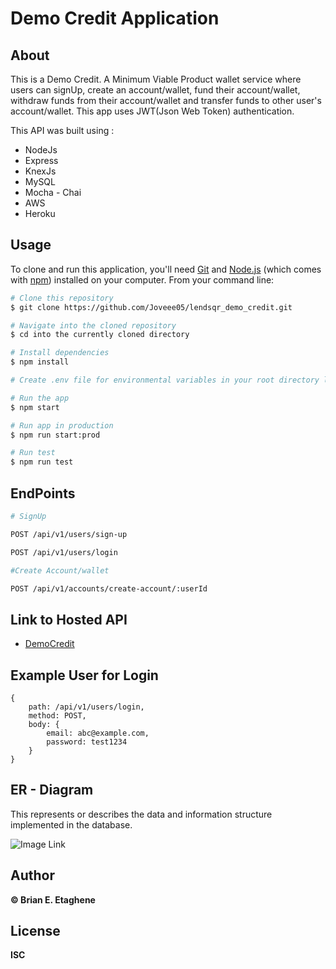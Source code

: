# Demo Credit Application

## About

This is a Demo Credit. A Minimum Viable Product wallet service where users can signUp, create an account/wallet, fund their account/wallet, withdraw funds from their account/wallet and transfer funds to other user's account/wallet. This app uses JWT(Json Web Token) authentication.

This API was built using :

- NodeJs
- Express
- KnexJs
- MySQL
- Mocha - Chai
- AWS
- Heroku

## Usage

To clone and run this application, you'll need [Git](https://git-scm.com) and [Node.js](https://nodejs.org/en/download/) (which comes with [npm](http://npmjs.com)) installed on your computer. From your command line:

```bash
# Clone this repository
$ git clone https://github.com/Joveee05/lendsqr_demo_credit.git

# Navigate into the cloned repository
$ cd into the currently cloned directory

# Install dependencies
$ npm install

# Create .env file for environmental variables in your root directory like the config.env file and provide the keys

# Run the app
$ npm start

# Run app in production
$ npm run start:prod

# Run test
$ npm run test
```

## EndPoints

```bash
# SignUp

POST /api/v1/users/sign-up

POST /api/v1/users/login

#Create Account/wallet

POST /api/v1/accounts/create-account/:userId

```

## Link to Hosted API

- [DemoCredit](https://brian-etaghene-lendsqr-be-test.herokuapp.com/)

## Example User for Login

```
{
    path: /api/v1/users/login,
    method: POST,
    body: {
        email: abc@example.com,
        password: test1234
    }
}
```

## ER - Diagram

This represents or describes the data and information structure implemented in the database.

![Image Link](https://github.com/Joveee05/lendsqr_demo_credit/blob/master/data/ER-diagram.png)

## Author

**©️ Brian E. Etaghene**

## License

**ISC**

